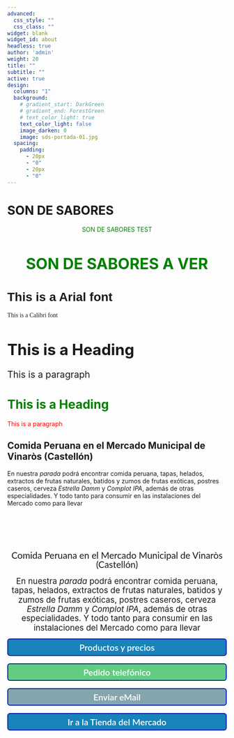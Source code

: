 ```yaml
---
advanced:
  css_style: ""
  css_class: ""
widget: blank
widget_id: about
headless: true
author: 'admin'
weight: 20
title: ""
subtitle: ""
active: true
design:
  columns: "1"
  background:
    # gradient_start: DarkGreen
    # gradient_end: ForestGreen
    # text_color_light: true    
    text_color_light: false
    image_darken: 0
    image: sds-portada-01.jpg
  spacing:
    padding:
      - 20px
      - "0"
      - 20px
      - "0"
---
```


# SON DE SABORES
<html>

<span>
  <div
    align="center"
    style="color:green;"
    style="font-size:250%;"
    >SON DE SABORES TEST
  </div>
</span>

<body>
<h1 style="color:green; text-align:center; font-size:250%;">SON DE SABORES A VER</h1>
</body>

<body>
<h1 style="font-family:arial;">This is a Arial font </h1>
<p style="font-family:calibri;">This is a Calibri font </p>
</body>

<body>
<h1 style="font-size:250%;">This is a Heading </h1>
<p style="font-size:150%;">This is a paragraph </p>
</body>

<body><h1 style="color:green;">This is a Heading </h1>
<p style="color:red;">This is a paragraph </p>
</body>

</html>

<!--StartFragment-->

## Comida Peruana en el Mercado Municipal de Vinaròs (Castellón)

<!--EndFragment-->

<!--StartFragment-->

En nuestra *parada* podrá encontrar comida peruana, tapas, helados, extractos de frutas naturales, batidos y zumos de frutas exóticas, postres caseros, cerveza *Estrella Damm* y *Complot IPA*, además de otras especialidades. Y todo tanto para consumir en las instalaciones del Mercado como para llevar

<!--EndFragment-->

<div id="h.INITIAL_GRID.lkvj6jq9lnd6" class="hJDwNd-AhqUyc-uQSCkd jXK9ad D2fZ2 OjCsFc GNzUNc"><div class="jXK9ad-SmKAyb"><div class="tyJCtd mGzaTb baZpAe lkHyyc"><h1 id="h.phhdcm9eaxt1" dir="ltr" class="CDt4Ke zfr3Q duRjpb" style="text-align: center;"><span style="color: #ffffff; font-family: Righteous; font-weight: normal;">SON DE SABORES</span></h1></div></div></div>

<div class="oKdM2c"><div id="h.76c0c532e7afb434_0" class="hJDwNd-AhqUyc-uQSCkd jXK9ad D2fZ2 GNzUNc"><div class="jXK9ad-SmKAyb"><div class="tyJCtd mGzaTb baZpAe"><h2 id="h.1v0iore1fuw" dir="ltr" class="CDt4Ke zfr3Q JYVBee" style="line-height: 1.0; text-align: center;"><span style="font-family: Lato; font-weight: normal;">Comida Peruana en el Mercado Municipal de Vinaròs (Castellón)</span></h2></div></div></div></div>

<p dir="ltr" class="CDt4Ke zfr3Q" style="line-height: 1.15; text-align: center;"><span style="font-size: 14pt; vertical-align: baseline;">En nuestra </span><span style="font-size: 14pt; vertical-align: baseline;"><em>parada </em></span><span style="font-size: 14pt; vertical-align: baseline;">podrá encontrar comida peruana, tapas, helados, extractos de frutas naturales, batidos y zumos de frutas exóticas, postres caseros, cerveza </span><span style="font-size: 14pt; vertical-align: baseline;"><em>Estrella Damm</em></span><span style="font-size: 14pt; vertical-align: baseline;"> y </span><span style="font-size: 14pt; vertical-align: baseline;"><em>Complot IPA</em></span><span style="font-size: 14pt; vertical-align: baseline;">, además de otras especialidades. Y todo tanto para consumir en las instalaciones del Mercado como para llevar</span></p>

<p style="font-family:lato,arial">
<a class="boton_personalizado1" href="https://drive.google.com/drive/folders/18_9FEFRLB9bzvI3kZfulINeRh2OaOTNI?usp=sharing" target="_blank">Productos y precios</a>
<br/>
<a class="boton_personalizado2" href="tel:651945587">Pedido telefónico</a>
<br/>
<a class="boton_personalizado3" href="mailto:SonDeSaboresPeruanos@gmail.com" target="_blank">Enviar eMail</a>
<br/>
<a class="boton_personalizado1" href="https://drive.google.com/file/d/1uZ6UECWq5DOgjf6Bd5E0aEViQpXC211Q/view" target="_blank">Ir a la Tienda del Mercado</a>
</p>

<style type="text/css">
  .boton_personalizado1{
    text-decoration: none;
    padding: 6px;
    font-weight: 600;
    font-size: 20px;
    color: #ffffff;
    background-color: #1883ba;
    border-radius: 6px;
    border: 2px solid #0016b0;
    display: flex;
    justify-content: center;
    align-items: center;
  }
  .boton_personalizado1:hover{
    color: #1883ba;
    background-color: #ffffff;
  }

  .boton_personalizado2{
    text-decoration: none;
    padding: 6px;
    font-weight: 600;
    font-size: 20px;
    color: #ffffff;
    background-color: #62CC80;
    border-radius: 6px;
    border: 2px solid #0016b0;
    display: flex;
    justify-content: center;
    align-items: center;
  }
  .boton_personalizado2:hover{
    color: #1883ba;
    background-color: #ffffff;
  }

  .boton_personalizado3{
    text-decoration: none;
    padding: 6px;
    font-weight: 600;
    font-size: 20px;
    color: #ffffff;
    background-color: #84A5AE;
    border-radius: 6px;
    border: 2px solid #0016b0;
    display: flex;
    justify-content: center;
    align-items: center;
  }
  .boton_personalizado3:hover{
    color: #1883ba;
    background-color: #ffffff;
  }
</style>
